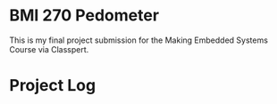 # BMI 270 Pedometer

This is my final project submission for the Making Embedded Systems Course via Classpert. 



# Project Log

